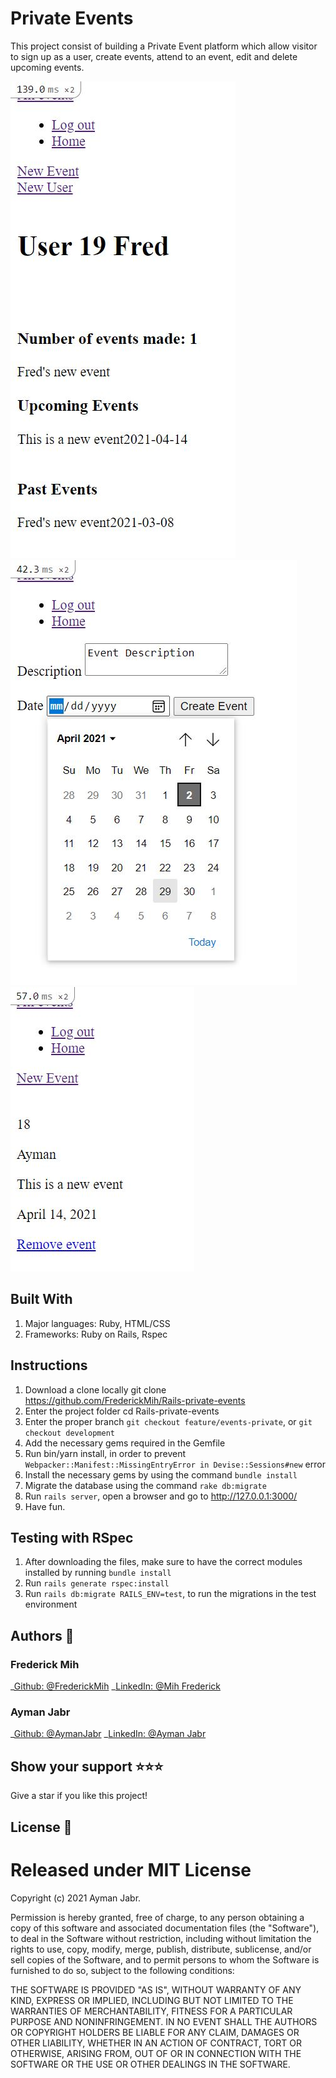 # Private Events
 This project consist of building a Private Event platform which allow visitor to sign up as a user, create events, attend to an event, edit and delete upcoming events.

![Screenshot1](./app/assets/images/screenshot.JPG)
![Screenshot2](./app/assets/images/screenshot2.JPG)
![Screenshot3](./app/assets/images/screenshot3.JPG)

## Built With
1. Major languages: Ruby, HTML/CSS
2. Frameworks: Ruby on Rails, Rspec

## Instructions
1. Download a clone locally git clone https://github.com/FrederickMih/Rails-private-events
2. Enter the project folder cd Rails-private-events
3. Enter the proper branch `git checkout feature/events-private`, or `git checkout development`
4. Add the necessary gems required in the Gemfile
5. Run bin/yarn install, in order to prevent `Webpacker::Manifest::MissingEntryError in Devise::Sessions#new` error
6. Install the necessary gems by using the command `bundle install`
7. Migrate the database using the command `rake db:migrate`
8. Run `rails server`, open a browser and go to http://127.0.0.1:3000/
9. Have fun.

## Testing with RSpec
1. After downloading the files, make sure to have the correct modules installed by running `bundle install`
2. Run `rails generate rspec:install`
3. Run `rails db:migrate RAILS_ENV=test`, to run the migrations in the test environment

## Authors :bust_in_silhouette:
### Frederick Mih
\_[Github: @FrederickMih](https://github.com/FrederickMih)
\_[LinkedIn: @Mih Frederick](https://www.linkedin.com/in/frederick-mih/)
### Ayman Jabr
\_[Github: @AymanJabr](https://github.com/AymanJabr/)
\_[LinkedIn: @Ayman Jabr](https://www.linkedin.com/in/ayman-jabr/)
## Show your support :star:️:star:️:star:️
Give a star if you like this project!
## License :memo:
# Released under MIT License

Copyright (c) 2021 Ayman Jabr.

Permission is hereby granted, free of charge, to any person obtaining a copy of this software and associated documentation files (the "Software"), to deal in the Software without restriction, including without limitation the rights to use, copy, modify, merge, publish, distribute, sublicense, and/or sell copies of the Software, and to permit persons to whom the Software is furnished to do so, subject to the following conditions:

THE SOFTWARE IS PROVIDED "AS IS", WITHOUT WARRANTY OF ANY KIND, EXPRESS OR IMPLIED, INCLUDING BUT NOT LIMITED TO THE WARRANTIES OF MERCHANTABILITY, FITNESS FOR A PARTICULAR PURPOSE AND NONINFRINGEMENT. IN NO EVENT SHALL THE AUTHORS OR COPYRIGHT HOLDERS BE LIABLE FOR ANY CLAIM, DAMAGES OR OTHER LIABILITY, WHETHER IN AN ACTION OF CONTRACT, TORT OR OTHERWISE, ARISING FROM, OUT OF OR IN CONNECTION WITH THE SOFTWARE OR THE USE OR OTHER DEALINGS IN THE SOFTWARE.